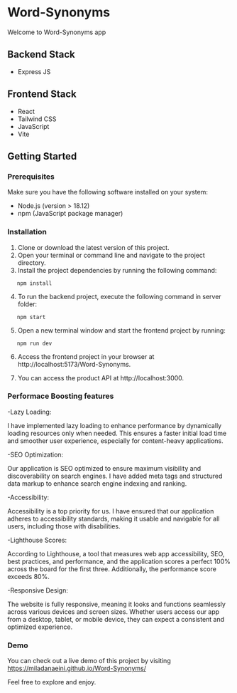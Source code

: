 # Word-Synonyms

Welcome to Word-Synonyms app

## Backend Stack

- Express JS

## Frontend Stack

- React
- Tailwind CSS
- JavaScript
- Vite

## Getting Started

### Prerequisites

Make sure you have the following software installed on your system:

- Node.js (version > 18.12)
- npm (JavaScript package manager)

### Installation

1. Clone or download the latest version of this project.
2. Open your terminal or command line and navigate to the project directory.
3. Install the project dependencies by running the following command:

```shell
   npm install
```

4. To run the backend project, execute the following command in server folder:

```shell
   npm start
```

5. Open a new terminal window and start the frontend project by running:

```shell
   npm run dev
```

6. Access the frontend project in your browser at http://localhost:5173/Word-Synonyms.

7. You can access the product API at http://localhost:3000.

### Performace Boosting features

-Lazy Loading:

I have implemented lazy loading to enhance performance by dynamically loading resources only when needed. This ensures a faster initial load time and smoother user experience, especially for content-heavy applications.

-SEO Optimization:

Our application is SEO optimized to ensure maximum visibility and discoverability on search engines. I have added meta tags and structured data markup to enhance search engine indexing and ranking.

-Accessibility:

Accessibility is a top priority for us. I have ensured that our application adheres to accessibility standards, making it usable and navigable for all users, including those with disabilities.

-Lighthouse Scores:

According to Lighthouse, a tool that measures web app accessibility, SEO, best practices, and performance, and the application scores a perfect 100% across the board for the first three. Additionally, the performance score exceeds 80%.

-Responsive Design:

The website is fully responsive, meaning it looks and functions seamlessly across various devices and screen sizes. Whether users access our app from a desktop, tablet, or mobile device, they can expect a consistent and optimized experience.

### Demo

You can check out a live demo of this project by visiting https://miladanaeini.github.io/Word-Synonyms/

Feel free to explore and enjoy.

